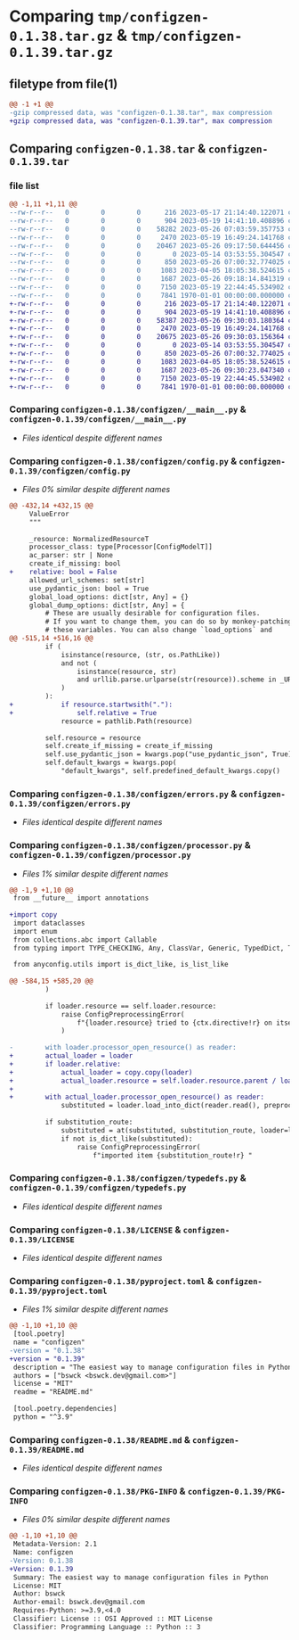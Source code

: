 # Comparing `tmp/configzen-0.1.38.tar.gz` & `tmp/configzen-0.1.39.tar.gz`

## filetype from file(1)

```diff
@@ -1 +1 @@
-gzip compressed data, was "configzen-0.1.38.tar", max compression
+gzip compressed data, was "configzen-0.1.39.tar", max compression
```

## Comparing `configzen-0.1.38.tar` & `configzen-0.1.39.tar`

### file list

```diff
@@ -1,11 +1,11 @@
--rw-r--r--   0        0        0      216 2023-05-17 21:14:40.122071 configzen-0.1.38/configzen/__init__.py
--rw-r--r--   0        0        0      904 2023-05-19 14:41:10.408896 configzen-0.1.38/configzen/__main__.py
--rw-r--r--   0        0        0    58282 2023-05-26 07:03:59.357753 configzen-0.1.38/configzen/config.py
--rw-r--r--   0        0        0     2470 2023-05-19 16:49:24.141768 configzen-0.1.38/configzen/errors.py
--rw-r--r--   0        0        0    20467 2023-05-26 09:17:50.644456 configzen-0.1.38/configzen/processor.py
--rw-r--r--   0        0        0        0 2023-05-14 03:53:55.304547 configzen-0.1.38/configzen/py.typed
--rw-r--r--   0        0        0      850 2023-05-26 07:00:32.774025 configzen-0.1.38/configzen/typedefs.py
--rw-r--r--   0        0        0     1083 2023-04-05 18:05:38.524615 configzen-0.1.38/LICENSE
--rw-r--r--   0        0        0     1687 2023-05-26 09:18:14.841319 configzen-0.1.38/pyproject.toml
--rw-r--r--   0        0        0     7150 2023-05-19 22:44:45.534902 configzen-0.1.38/README.md
--rw-r--r--   0        0        0     7841 1970-01-01 00:00:00.000000 configzen-0.1.38/PKG-INFO
+-rw-r--r--   0        0        0      216 2023-05-17 21:14:40.122071 configzen-0.1.39/configzen/__init__.py
+-rw-r--r--   0        0        0      904 2023-05-19 14:41:10.408896 configzen-0.1.39/configzen/__main__.py
+-rw-r--r--   0        0        0    58387 2023-05-26 09:30:03.180364 configzen-0.1.39/configzen/config.py
+-rw-r--r--   0        0        0     2470 2023-05-19 16:49:24.141768 configzen-0.1.39/configzen/errors.py
+-rw-r--r--   0        0        0    20675 2023-05-26 09:30:03.156364 configzen-0.1.39/configzen/processor.py
+-rw-r--r--   0        0        0        0 2023-05-14 03:53:55.304547 configzen-0.1.39/configzen/py.typed
+-rw-r--r--   0        0        0      850 2023-05-26 07:00:32.774025 configzen-0.1.39/configzen/typedefs.py
+-rw-r--r--   0        0        0     1083 2023-04-05 18:05:38.524615 configzen-0.1.39/LICENSE
+-rw-r--r--   0        0        0     1687 2023-05-26 09:30:23.047340 configzen-0.1.39/pyproject.toml
+-rw-r--r--   0        0        0     7150 2023-05-19 22:44:45.534902 configzen-0.1.39/README.md
+-rw-r--r--   0        0        0     7841 1970-01-01 00:00:00.000000 configzen-0.1.39/PKG-INFO
```

### Comparing `configzen-0.1.38/configzen/__main__.py` & `configzen-0.1.39/configzen/__main__.py`

 * *Files identical despite different names*

### Comparing `configzen-0.1.38/configzen/config.py` & `configzen-0.1.39/configzen/config.py`

 * *Files 0% similar despite different names*

```diff
@@ -432,14 +432,15 @@
     ValueError
     """
 
     _resource: NormalizedResourceT
     processor_class: type[Processor[ConfigModelT]]
     ac_parser: str | None
     create_if_missing: bool
+    relative: bool = False
     allowed_url_schemes: set[str]
     use_pydantic_json: bool = True
     global_load_options: dict[str, Any] = {}
     global_dump_options: dict[str, Any] = {
         # These are usually desirable for configuration files.
         # If you want to change them, you can do so by monkey-patching
         # these variables. You can also change `load_options` and
@@ -515,14 +516,16 @@
         if (
             isinstance(resource, (str, os.PathLike))
             and not (
                 isinstance(resource, str)
                 and urllib.parse.urlparse(str(resource)).scheme in _URL_SCHEMES
             )
         ):
+            if resource.startwsith("."):
+                self.relative = True
             resource = pathlib.Path(resource)
 
         self.resource = resource
         self.create_if_missing = create_if_missing
         self.use_pydantic_json = kwargs.pop("use_pydantic_json", True)
         self.default_kwargs = kwargs.pop(
             "default_kwargs", self.predefined_default_kwargs.copy()
```

### Comparing `configzen-0.1.38/configzen/errors.py` & `configzen-0.1.39/configzen/errors.py`

 * *Files identical despite different names*

### Comparing `configzen-0.1.38/configzen/processor.py` & `configzen-0.1.39/configzen/processor.py`

 * *Files 1% similar despite different names*

```diff
@@ -1,9 +1,10 @@
 from __future__ import annotations
 
+import copy
 import dataclasses
 import enum
 from collections.abc import Callable
 from typing import TYPE_CHECKING, Any, ClassVar, Generic, TypedDict, TypeVar, cast
 
 from anyconfig.utils import is_dict_like, is_list_like
 
@@ -584,15 +585,20 @@
         )
 
         if loader.resource == self.loader.resource:
             raise ConfigPreprocessingError(
                 f"{loader.resource} tried to {ctx.directive!r} on itself"
             )
 
-        with loader.processor_open_resource() as reader:
+        actual_loader = loader
+        if loader.relative:
+            actual_loader = copy.copy(loader)
+            actual_loader.resource = self.loader.resource.parent / loader.resource
+
+        with actual_loader.processor_open_resource() as reader:
             substituted = loader.load_into_dict(reader.read(), preprocess=preprocess)
 
         if substitution_route:
             substituted = at(substituted, substitution_route, loader=loader)
             if not is_dict_like(substituted):
                 raise ConfigPreprocessingError(
                     f"imported item {substitution_route!r} "
```

### Comparing `configzen-0.1.38/configzen/typedefs.py` & `configzen-0.1.39/configzen/typedefs.py`

 * *Files identical despite different names*

### Comparing `configzen-0.1.38/LICENSE` & `configzen-0.1.39/LICENSE`

 * *Files identical despite different names*

### Comparing `configzen-0.1.38/pyproject.toml` & `configzen-0.1.39/pyproject.toml`

 * *Files 1% similar despite different names*

```diff
@@ -1,10 +1,10 @@
 [tool.poetry]
 name = "configzen"
-version = "0.1.38"
+version = "0.1.39"
 description = "The easiest way to manage configuration files in Python"
 authors = ["bswck <bswck.dev@gmail.com>"]
 license = "MIT"
 readme = "README.md"
 
 [tool.poetry.dependencies]
 python = "^3.9"
```

### Comparing `configzen-0.1.38/README.md` & `configzen-0.1.39/README.md`

 * *Files identical despite different names*

### Comparing `configzen-0.1.38/PKG-INFO` & `configzen-0.1.39/PKG-INFO`

 * *Files 0% similar despite different names*

```diff
@@ -1,10 +1,10 @@
 Metadata-Version: 2.1
 Name: configzen
-Version: 0.1.38
+Version: 0.1.39
 Summary: The easiest way to manage configuration files in Python
 License: MIT
 Author: bswck
 Author-email: bswck.dev@gmail.com
 Requires-Python: >=3.9,<4.0
 Classifier: License :: OSI Approved :: MIT License
 Classifier: Programming Language :: Python :: 3
```

